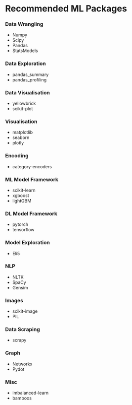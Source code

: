 # Recommended ML Packages

### Data Wrangling

- Numpy
- Scipy
- Pandas
- StatsModels

### Data Exploration
- pandas_summary
- pandas_profiling

### Data Visualisation
- yellowbrick
- scikit-plot

### Visualisation
- matplotlib
- seaborn
- plotly

### Encoding
- category-encoders

### ML Model Framework
- scikit-learn
- xgboost
- lightGBM

### DL Model Framework
- pytorch
- tensorflow

### Model Exploration
- Eli5

### NLP
- NLTK
- SpaCy
- Gensim

### Images
- scikit-image
- PIL

### Data Scraping
- scrapy

### Graph
- Networkx
- Pydot

### Misc
- imbalanced-learn
- bamboos
